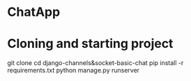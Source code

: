 # ChatApp

# Cloning and starting project
git clone 
cd django-channels&socket-basic-chat
pip install -r requirements.txt
python manage.py runserver
